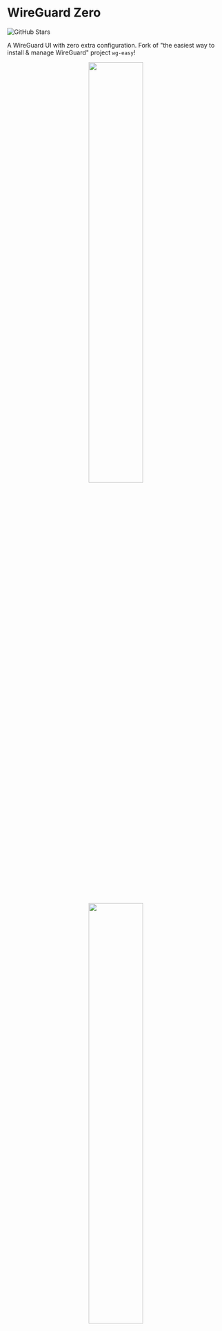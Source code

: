 # WireGuard Zero

![GitHub Stars](https://img.shields.io/github/stars/jasoryeh/wg-zero)

A WireGuard UI with zero extra configuration. Fork of "the easiest way to install & manage WireGuard" project `wg-easy`!

<p align="center">
  <img src="./assets/screenshot.png" style="display: inline-block; width:50%;" />
  <img src="./assets/client-config.png" style="display: inline-block; width:50%;" />
</p>

## Features

* Zero-extra configuration. Clone it, install it, run it.
  * Easy migration from an unmanaged configuration.
  * Alternatively, Docker All-in-one: WireGuard + Web UI.
* Easy installation, simple to use.
* List, create, edit, delete clients.
* Connection statistics for connected clients.
* Configurable private key retention.
* Read-only mode.
* Simple manual configuration when editing `wg0.conf` directly.

## Requirements

* A host with a kernel that supports WireGuard (all modern kernels).
* A host with Docker installed.

## Installation
There are two ways to run WireGuard zero, for new installations we recommend [`The Docker Way`](#the-docker-way) to keep your system simple, 
for existing installations, we recommend the [`The Host Way`](#the-host-way)

### The Docker Way

#### 1. Install Docker

If you haven't installed Docker yet, install it by running:

```bash
$ curl -sSL https://get.docker.com | sh
$ sudo usermod -aG docker $(whoami)
$ exit
```

And log in again.

#### 2. Run WireGuard Zero

To automatically install & run wg-zero, simply run:

<pre>
$ docker run \
    --name=wg-zero \
    -p 51820:51820/udp \
    -e WG_PORT=51820 \
    -p 51821:51821/tcp \
    -e PORT=51821 \
    -v $PWD/mount/wireguard:/etc/wireguard \
    -e WG_HOST=$(curl checkip.amazonaws.com) \
    -e PASSWORD="your_secure_password_here!!" \
    --cap-add=NET_ADMIN \
    --cap-add=SYS_MODULE \
    --sysctl=net.ipv4.ip_forward=1 \
    --sysctl=net.ipv4.conf.all.src_valid_mark=1 \
    --sysctl net.ipv6.conf.all.disable_ipv6=0 \
    --restart unless-stopped \
    jasoryeh/wg-zero
</pre>

> 💡 If your want to manually specify the server's public IP Address, replace `$(curl checkip.amazonaws.com) with a public facing IP address, a public domain pointing to the server, or a Dynamic Domain pointed at this server.
>
> 💡  Replace `your_secure_password_here!!` with a different password!

The Web UI will now be available on `http://0.0.0.0:51821`.

### The Host Way

#### 1. Clone It
Clone this repo!
```bash
git clone https://github.com/jasoryeh/wg-zero.git && cd wg-zero
```

#### 2. Install It
```bash
npm install
```

#### 3. Run It
```bash
bash ./start.sh
```

To configure additional options below, prefix the command above with your option in `KEY1=VALUE1 KEY2=VALUE2` form, e.g.
```
WG_READONLY=true WG_PASSWORD=password123 WG_HOST=wireguard.yourdomain.example.com bash ./start.sh
```

### More Information
That's it! See below or `server/config.js` for configurable options you can use to run WireGuard Zero.

## Options

These options can be configured by setting environment variables using `-e KEY="VALUE"` in the `docker run` command.

| Env | Default | Example | Description |
| - | - | - | - |
| `PASSWORD` | - | `foobar123` | When set, requires a password when logging in to the Web UI. |
| `WG_HOST` | - | `vpn.myserver.com` | The public hostname of your VPN server. |
| `WG_PORT` | `51820` | `12345` | The UDP port the actual Wireguard VPN server will listen to. |
| `PORT` | `51821` | `12345` | The port on which the Wireguard GUI will listen to. |
| `WG_INTERFACE` | `wg0` | `wg0` | Manually specify the interface name for the Wireguard server. |
| `WG_INTERNET_INTERFACE` | `eth0` | `eth0` | Manually specify the network interface that this application will attempt to configure for use with the Wireguard VPN server. This may be needed if you use a different network mode that just forwarding the port, such as `host`. |
| `WG_ADDRESS_SPACE` | `10.1.3.1/24` | `10.1.1.1/24` | Specify the address space that clients should use. |
| `WG_PRE_UP` | `...` | - | See [config.js](https://github.com/jasoryeh/wg-zero/blob/master/server/config.js#L19) for the default value. |
| `WG_POST_UP` | `...` | `iptables ...` | See [config.js](https://github.com/jasoryeh/wg-zero/blob/master/server/config.js#L20) for the default value. |
| `WG_PRE_DOWN` | `...` | - | See [config.js](https://github.com/WeeJeWel/wg-zero/blob/master/server/config.js#L27) for the default value. |
| `WG_POST_DOWN` | `...` | `iptables ...` | See [config.js](https://github.com/jasoryeh/wg-zero/blob/master/server/config.js#L28) for the default value. |

Defaults:

| Env | Default | Example | Description |
| - | - | - | - |
| `WG_DEFAULT_MTU` | `null` | `1420` | The default MTU the clients will use. |
| `WG_DEFAULT_PERSISTENT_KEEPALIVE` | `0` | `25` | The default keep-alive value for clients.Value in seconds to keep the "connection" open. If this value is 0, then connections won't be kept alive. |
| `WG_DEFAULT_DNS` | `1.1.1.1` | `8.8.8.8, 8.8.4.4` | The default DNS server clients will use. |
| `WG_DEFAULT_ALLOWED_IPS` | `0.0.0.0/0, ::/0` | `192.168.15.0/24, 10.0.1.0/24` | The default Allowed IPs clients will use. |

> If you change `WG_PORT`, make sure to also change the exposed port.

## Updating

To update to the latest version on Docker, simply run:
```bash
docker stop wg-zero
docker rm wg-zero
docker pull jasoryeh/wg-zero
```
And then run the `docker run -d \ ...` command above again.

To update to the latest version without Docker:
```bash
git pull 
```
Then run your `start.sh` script again!


## Contributor Brief
This section is intended as a briefing for contributors looking to contribute to this repository at `jasoryeh/wg-zero`.

### Notes
This is a primarily Javascript application. The goal of this project is to provide the easiest UI to add to a WireGuard server and minimize configuration.

### Structure
This repository contains two components of wg-zero, a web component and a server component. 
There are no additional configuration files, any additional information is also stored inside of the WireGuard configuration file as a comment.

To summarize briefly:
* The **server* component interacts with the WireGuard server and configuration
  * Exposes an `expressjs` application
  * Handles parsing of configuration and actions performed on the server
* The **web** component is the user interface only, and outside servers can be used via `?endpoint=https://wg.example.com`
  * A `vite` web application at its core
* The **configuration** is solely read from `wg0.conf`
  * Additional information is stored prefixed with a `#!` in the format `Key = Value` format inside of the `.conf` file.
    * e.g. The name of peers are stored inside the `.conf` as `#!Name = Profile Name` under each peer
  * Disabled properties are prefixed with a `#$` but still read but marked not enabled

### Development
The recommended environment for developing for this repository is to develop with the server running in Docker, and `vite` watching on the `web` directory on the host.

#### Vite & WireGuard in Docker
1. In one terminal instance: `./enter_dev.sh bash` then run `cd server && npm i && npx nodemon`
2. In another instance: `cd web && npm i && npx vite`

### Full Container 
To spin up a container with both the GUI and Wireguard VPN server running, and
  additionally, have `nodemon` and `vite` running:
```
./enter_dev.sh ./dev.sh
```

### Contributions
Welcome! This fork of `wg-easy` aims to be much more flexible, feature-rich, configurable than the original repository whilst retaining it's "easy" title. All contributions are welcome!

### Fork Goals:
- Minimize external non-WireGuard configuration (maintain one configuration file as much as possible: `/etc/wireguard/wg0.conf`)
